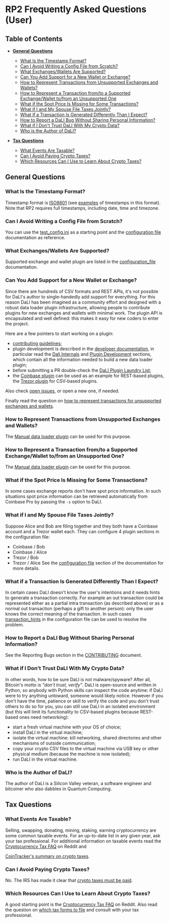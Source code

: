 <!--- Copyright 2022 eprbell --->

<!--- Licensed under the Apache License, Version 2.0 (the "License"); --->
<!--- you may not use this file except in compliance with the License. --->
<!--- You may obtain a copy of the License at --->

<!---     http://www.apache.org/licenses/LICENSE-2.0 --->

<!--- Unless required by applicable law or agreed to in writing, software --->
<!--- distributed under the License is distributed on an "AS IS" BASIS, --->
<!--- WITHOUT WARRANTIES OR CONDITIONS OF ANY KIND, either express or implied. --->
<!--- See the License for the specific language governing permissions and --->
<!--- limitations under the License. --->

# RP2 Frequently Asked Questions (User)

## Table of Contents
* **[General Questions](#general-questions)**
  * [What Is the Timestamp Format?](#what-is-the-timestamp-format)
  * [Can I Avoid Writing a Config File from Scratch?](#can-i-avoid-writing-a-config-file-from-scratch)
  * [What Exchanges/Wallets Are Supported?](#what-exchangeswallets-are-supported)
  * [Can You Add Support for a New Wallet or Exchange?](#can-you-add-support-for-a-new-wallet-or-exchange)
  * [How to Represent Transactions from Unsupported Exchanges and Wallets?](#how-to-represent-transactions-from-unsupported-exchanges-and-wallets)
  * [How to Represent a Transaction from/to a Supported Exchange/Wallet to/from an Unsupported One](#how-to-represent-a-transaction-fromto-a-supported-exchangewallet-tofrom-an-unsupported-one)
  * [What if the Spot Price Is Missing for Some Transactions?](#what-if-the-spot-price-is-missing-for-some-transactions)
  * [What if I and My Spouse File Taxes Jointly?](#what-if-i-and-my-spouse-file-taxes-jointly)
  * [What if a Transaction Is Generated Differently Than I Expect?](#what-if-a-transaction-is-generated-differently-than-i-expect)
  * [How to Report a DaLI Bug Without Sharing Personal Information?](#how-to-report-a-dali-bug-without-sharing-personal-information)
  * [What if I Don't Trust DaLI With My Crypto Data?](#what-if-i-dont-trust-dali-with-my-crypto-data)
  * [Who is the Author of DaLI?](#who-is-the-author-of-dali)

* **[Tax Questions](#tax-questions)**
  * [What Events Are Taxable?](#what-events-are-taxable)
  * [Can I Avoid Paying Crypto Taxes?](#can-i-avoid-paying-crypto-taxes)
  * [Which Resources Can I Use to Learn About Crypto Taxes?](#which-resources-can-i-use-to-learn-about-crypto-taxes)

## General Questions

### What Is the Timestamp Format?
Timestamp format is [ISO8601](https://en.wikipedia.org/wiki/ISO_8601) (see [examples](https://en.wikipedia.org/wiki/ISO_8601#Combined_date_and_time_representations) of timestamps in this format). Note that RP2 requires full timestamps, including date, time and timezone.

### Can I Avoid Writing a Config File from Scratch?
You can use the [test_config.ini](../config/test_config.ini) as a starting point and the [configuration file](configuration_file.md) documentation as reference.

### What Exchanges/Wallets Are Supported?
Supported exchange and wallet plugin are listed in the [configuration_file](configuration_file.md#data-loader-plugin-sections) documentation.

### Can You Add Support for a New Wallet or Exchange?
Since there are hundreds of CSV formats and REST APIs, it's not possible for DaLI's author to single-handedly add support for everything. For this reason DaLI has been imagined as a community effort and designed with a robust data loader plugin infrastructure, allowing people to contribute plugins for new exchanges and wallets with minimal work. The plugin API is encapsulated and well defined: this makes it easy for new coders to enter the project.

Here are a few pointers to start working on a plugin:
* [contributing guidelines](../CONTRIBUTING.md#contributing-to-the-repository);
* plugin development is described in the [developer documentation](../README.dev.md), in particular read the [Dali Internals](../README.dev.md#dali-internals) and [Plugin Development](../README.dev.md#plugin-development) sections, which contain all the information needed to build a new data loader plugin;
* before submitting a PR double-check the [DaLI Plugin Laundry List](../README.dev.md#plugin-laundry-list);
* the [Coinbase plugin](../src/dali/plugin/input/rest/coinbase.py) can be used as an example for REST-based plugins, the [Trezor plugin](../src/dali/plugin/input/csv/trezor.py) for CSV-based plugins.

Also check [open issues](https://github.com/eprbell/dali-rp2/issues), or open a new one, if needed.

Finally read the question on [how to represent transactions for unsupported exchanges and wallets](#how-to-represent-transactions-from-unsupported-exchanges-and-wallets).

### How to Represent Transactions from Unsupported Exchanges and Wallets?
The [Manual data loader plugin](configuration_file.md#manual-section-csv) can be used for this purpose.

### How to Represent a Transaction from/to a Supported Exchange/Wallet to/from an Unsupported One?
The [Manual data loader plugin](configuration_file.md#manual-section-csv) can be used for this purpose.

### What if the Spot Price Is Missing for Some Transactions?
In some cases exchange reports don't have spot price information. In such situations spot price information can be retrieved automatically from Coinbase Pro by passing the `-s` option to DaLI.

### What if I and My Spouse File Taxes Jointly?
Suppose Alice and Bob are filing together and they both have a Coinbase account and a Trezor wallet each. They can configure 4 plugin sections in the configuration file:
* Coinbase / Bob
* Coinbase / Alice
* Trezor / Bob
* Trezor / Alice
See the [configuration file](configuration_file.md) section of the documentation for more details.

### What if a Transaction Is Generated Differently Than I Expect?
In certain cases DaLI doesn't know the user's intentions and it needs hints to generate a transaction correctly. For example an out transaction could be represented either as a partial intra transaction (as described above) or as a normal out transaction (perhaps a gift to another person): only the user knows the correct meaning of the transaction. In such cases [transaction_hints](configuration_file.md#transaction-hints-section) in the configuration file can be used to resolve the problem.

### How to Report a DaLI Bug Without Sharing Personal Information?
See the Reporting Bugs section in the [CONTRIBUTING](../CONTRIBUTING.md#reporting-bugs) document.

### What if I Don't Trust DaLI With My Crypto Data?
In other words, how to be sure DaLI is not malware/spyware? After all, Bitcoin's motto is *"don't trust, verify"*. DaLI is open-source and written in Python, so anybody with Python skills can inspect the code anytime: if DaLI were to try anything untoward, someone would likely notice. However if you don't have the time, patience or skill to verify the code and you don't trust others to do so for you, you can still use DaLI in an isolated environment (but this will limit its functionality to CSV-based plugins because REST-based ones need networking):
- start a fresh virtual machine with your OS of choice;
- install DaLI in the virtual machine;
- isolate the virtual machine: kill networking, shared directories and other mechanisms of outside communication;
- copy your crypto CSV files to the virtual machine via USB key or other physical medium (because the machine is now isolated);
- run DaLI in the virtual machine.

### Who is the Author of DaLI?
The author of DaLI is a Silicon Valley veteran, a software engineer and bitcoiner who also dabbles in Quantum Computing.

## Tax Questions

### What Events Are Taxable?
Selling, swapping, donating, mining, staking, earning cryptocurrency are some common taxable events. For an up-to-date list in any given year, ask your tax professional. For additional information on taxable events read the [Cryptocurrency Tax FAQ](https://www.reddit.com/r/CryptoTax/comments/re6jal/cryptocurrency_tax_faq/) on Reddit and
<!-- markdown-link-check-disable -->
[CoinTracker's summary on crypto taxes](https://www.cointracker.io/blog/what-tax-forms-should-crypto-holders-file).
<!-- markdown-link-check-enable-->

### Can I Avoid Paying Crypto Taxes?
No. The IRS has made it clear that [crypto taxes must be paid](https://www.irs.gov/newsroom/irs-reminds-taxpayers-to-report-virtual-currency-transactions).

### Which Resources Can I Use to Learn About Crypto Taxes?
A good starting point is the [Cryptocurrency Tax FAQ](https://www.reddit.com/r/CryptoTax/comments/re6jal/cryptocurrency_tax_faq/) on Reddit. Also read the question on [which tax forms to file](#which-crypto-tax-forms-to-file) and consult with your tax professional.

